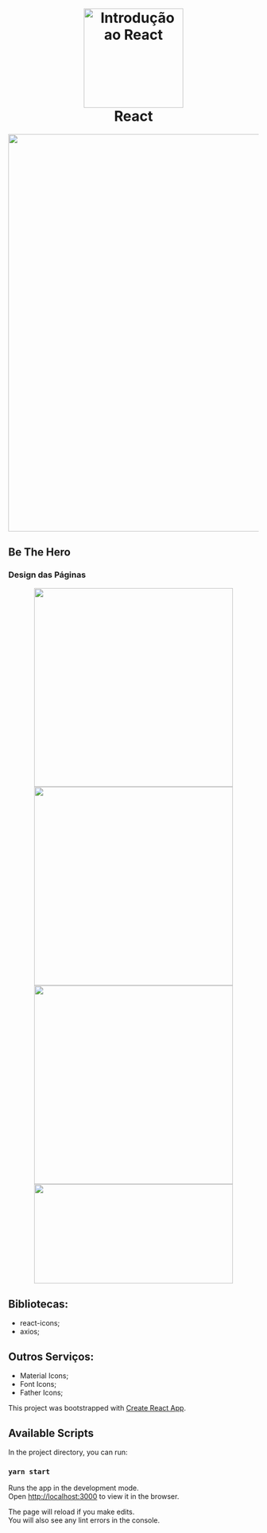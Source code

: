 <h1 align="center">
  <img
    alt="Introdução ao React" src="https://user-images.githubusercontent.com/54601930/73386759-30e0c100-42ae-11ea-8587-fc4a40e63e6a.png"
    width="200px"
  />
  <br />
  <strong>React</strong>
</h1>

<p align="center">
  <img src="https://user-images.githubusercontent.com/54601930/77370834-7d8dc900-6d40-11ea-87e4-7add6251f26b.png" width="800px">
</p>

<h2>
  Be The Hero
</h2>

### Design das Páginas
<p align="center">
  <img src="https://user-images.githubusercontent.com/54601930/77370169-16bbe000-6d3f-11ea-8719-3a9732d93886.png" width="400">
  <img src="https://user-images.githubusercontent.com/54601930/77370210-2c310a00-6d3f-11ea-9f91-1d69370910f1.png" width="400">
  <img src="https://user-images.githubusercontent.com/54601930/77370241-3e12ad00-6d3f-11ea-8994-0e36c3a9613a.png" width="400">
  <img src="https://user-images.githubusercontent.com/54601930/77370302-57b3f480-6d3f-11ea-87a9-685f5bb9debe.png" width="400" height="200">
</p>

## Bibliotecas:
- react-icons;
- axios;

## Outros Serviços:
- Material Icons;
- Font Icons;
- Father Icons;

This project was bootstrapped with [Create React App](https://github.com/facebook/create-react-app).

## Available Scripts

In the project directory, you can run:

### `yarn start`

Runs the app in the development mode.<br />
Open [http://localhost:3000](http://localhost:3000) to view it in the browser.

The page will reload if you make edits.<br />
You will also see any lint errors in the console.

